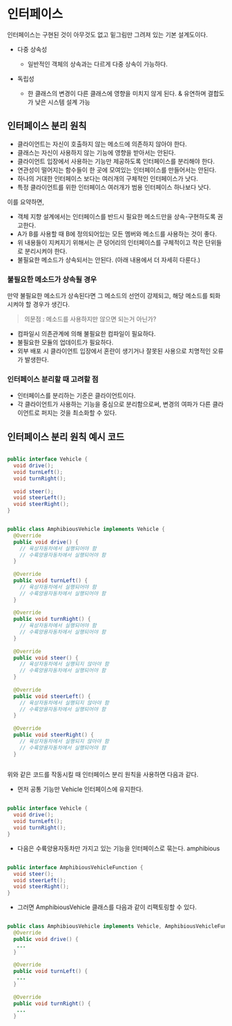 # 인터페이스

인터페이스는 구현된 것이 아무것도 없고 밑그림만 그려져 있는 기본 설계도이다.

* 다중 상속성
  * 일반적인 객체의 상속과는 다르게 다중 상속이 가능하다.

* 독립성
  * 한 클래스의 변경이 다른 클래스에 영향을 미치지 않게 된다.
  & 유연하며 결합도가 낮은 시스템 설계 가능

## 인터페이스 분리 원칙

* 클라이언트는 자신이 호출하지 않는 메소드에 의존하지 않아야 한다.
* 클래스는 자신이 사용하지 않는 기능에 영향을 받아서는 안된다.
* 클라이언트 입장에서 사용하는 기능만 제공하도록 인터페이스를 분리해야 한다.
* 연관성이 떨어지는 함수들이 한 곳에 모여있는 인터페이스를 만들어서는 안된다.
* 하나의 거대한 인터페이스 보다는 여러개의 구체적인 인터페이스가 낫다.
* 특정 클라이언트를 위한 인터페이스 여러개가 범용 인터페이스 하나보다 낫다.

이를 요약하면,

* 객체 지향 설계에서는 인터페이스를 반드시 필요한 메소드만을 상속-구현하도록 권고한다.
* A가 B를 사용할 때 B에 정의되어있는 모든 멤버와 메소드를 사용하는 것이 좋다.
* 위 내용들이 지켜지기 위해서는 큰 덩어리의 인터페이스를 구체적이고 작은 단위들로 분리시켜야 한다.
* 불필요한 메소드가 상속되서는 안된다. (아래 내용에서 더 자세히 다룬다.)

### 불필요한 메소드가 상속될 경우

만약 불필요한 메소드가 상속된다면 그 메소드의 선언이 강제되고, 해당 메소드를 퇴화시켜야 할 경우가 생긴다.

> 의문점 : 메소드를 사용하지만 않으면 되는거 아닌가?
* 컴파일시 의존관계에 의해 불필요한 컴파일이 필요하다.
* 불필요한 모듈의 업데이트가 필요하다.
* 외부 배포 시 클라이언트 입장에서 혼란이 생기거나 잘못된 사용으로 치명적인 오류가 발생한다.

### 인터페이스 분리할 때 고려할 점

* 인터페이스를 분리하는 기준은 클라이언트이다.
* 각 클라이언트가 사용하는 기능을 중심으로 분리함으로써, 변경의 여파가 다른 클라이언트로 퍼지는 것을 최소화할 수 있다.

## 인터페이스 분리 원칙 예시 코드

```java

public interface Vehicle {
  void drive();
  void turnLeft();
  void turnRight();
  
  void steer();
  void steerLeft();
  void steerRight();
}

```
```java

public class AmphibiousVehicle implements Vehicle {
  @Override
  public void drive() {
    // 육상자동차에서 실행되어야 함
    // 수륙양용자동차에서 실행되어야 함
  }
  
  @Override
  public void turnLeft() {
    // 육상자동차에서 실행되어야 함
    // 수륙양용자동차에서 실행되어야 함
  }
  
  @Override
  public void turnRight() {
    // 육상자동차에서 실행되어야 함
    // 수륙양용자동차에서 실행되어야 함
  }
  
  @Override
  public void steer() {
    // 육상자동차에서 실행되지 않아야 함
    // 수륙양용자동차에서 실행되어야 함
  }
  
  @Override
  public void steerLeft() {
    // 육상자동차에서 실행되지 않아야 함
    // 수륙양용자동차에서 실행되어야 함
  }
  
  @Override
  public void steerRight() {
    // 육상자동차에서 실행되지 않아야 함
    // 수륙양용자동차에서 실행되어야 함
  }
  
```

위와 같은 코드를 작동시킬 때 인터페이스 분리 원칙을 사용하면 다음과 같다.

* 먼저 공통 기능만 Vehicle 인터페이스에 유지한다.
```java

public interface Vehicle {
  void drive();
  void turnLeft();
  void turnRight();
}

```

* 다음은 수륙양용자동차만 가지고 있는 기능을 인터페이스로 묶는다. amphibious
```java

public interface AmphibiousVehicleFunction {
  void steer();
  void steerLeft();
  void steerRight();
}

```

* 그러면 AmphibiousVehicle 클래스를 다음과 같이 리팩토링할 수 있다.
```java

public class AmphibiousVehicle implements Vehicle, AmphibiousVehicleFunction {
  @Override
  public void drive() {
   ...
  }
  
  @Override
  public void turnLeft() {
   ...
  }
  
  @Override
  public void turnRight() {
   ...
  }
  
```
